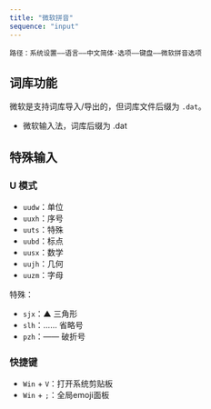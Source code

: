 ```yaml
---
title: "微软拼音"
sequence: "input"
---
```


```text
路径：系统设置——语言——中文简体·选项——键盘——微软拼音选项
```

## 词库功能

微软是支持词库导入/导出的，但词库文件后缀为 `.dat`。

- 微软输入法，词库后缀为 .dat

## 特殊输入

### U 模式

- `uudw`：单位
- `uuxh`：序号
- `uuts`：特殊
- `uubd`：标点
- `uusx`：数学
- `uujh`：几何
- `uuzm`：字母

特殊：

- `sjx`：▲ 三角形
- `slh`：…… 省略号
- `pzh`：—— 破折号

### 快捷键

- `Win` + `V`：打开系统剪贴板
- `Win` + `;`：全局emoji面板

